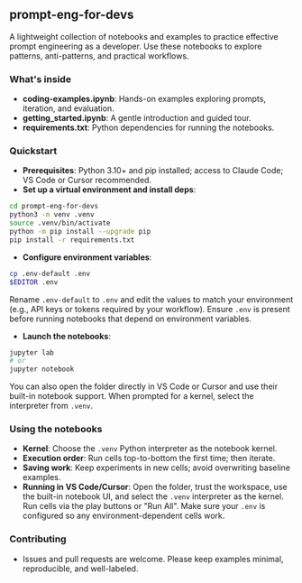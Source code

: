 ## prompt-eng-for-devs

A lightweight collection of notebooks and examples to practice effective prompt engineering as a developer. Use these notebooks to explore patterns, anti-patterns, and practical workflows.

### What's inside
- **coding-examples.ipynb**: Hands-on examples exploring prompts, iteration, and evaluation.
- **getting_started.ipynb**: A gentle introduction and guided tour.
- **requirements.txt**: Python dependencies for running the notebooks.

### Quickstart
- **Prerequisites**: Python 3.10+ and pip installed; access to Claude Code; VS Code or Cursor recommended.
- **Set up a virtual environment and install deps**:

```bash
cd prompt-eng-for-devs
python3 -m venv .venv
source .venv/bin/activate
python -m pip install --upgrade pip
pip install -r requirements.txt
```

- **Configure environment variables**:

```bash
cp .env-default .env
$EDITOR .env
```

Rename `.env-default` to `.env` and edit the values to match your environment (e.g., API keys or tokens required by your workflow). Ensure `.env` is present before running notebooks that depend on environment variables.

- **Launch the notebooks**:

```bash
jupyter lab
# or
jupyter notebook
```

You can also open the folder directly in VS Code or Cursor and use their built-in notebook support. When prompted for a kernel, select the interpreter from `.venv`.

### Using the notebooks
- **Kernel**: Choose the `.venv` Python interpreter as the notebook kernel.
- **Execution order**: Run cells top-to-bottom the first time; then iterate.
- **Saving work**: Keep experiments in new cells; avoid overwriting baseline examples.
 - **Running in VS Code/Cursor**: Open the folder, trust the workspace, use the built-in notebook UI, and select the `.venv` interpreter as the kernel. Run cells via the play buttons or "Run All". Make sure your `.env` is configured so any environment-dependent cells work.

### Contributing
- Issues and pull requests are welcome. Please keep examples minimal, reproducible, and well-labeled.


